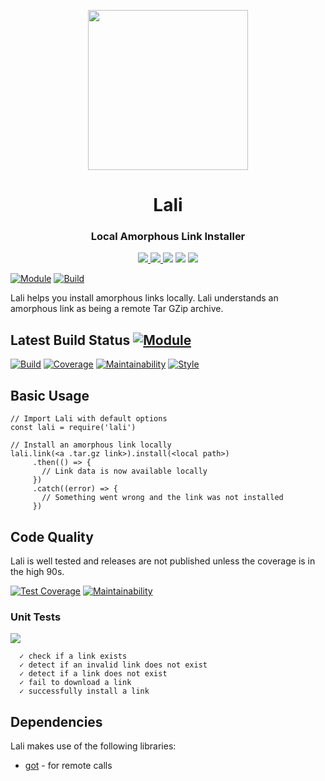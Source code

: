 <p align="center">
<img src="https://raw.githubusercontent.com/idancali/lali/master/logo.png" width="256px">
</p>

<h1 align="center"> Lali </h1>
<h3 align="center"> Local Amorphous Link Installer  </h3>

<p align="center">
    <a href="https://www.npmjs.com/package/lali"> <img src="https://img.shields.io/npm/v/lali.svg"> </a>
    <a href="https://circleci.com/gh/idancali/lali"> <img src="https://circleci.com/gh/idancali/lali.svg?style=svg"> </a>
    <a href="https://codeclimate.com/github/idancali/lali/test_coverage"><img src="https://api.codeclimate.com/v1/badges/3218ab8690250b0aeeba/test_coverage" /></a>    <a href="https://codeclimate.com/github/idancali/lali/maintainability"><img src="https://api.codeclimate.com/v1/badges/3218ab8690250b0aeeba/maintainability" /></a>
    <a href="http://standardjs.com"><img src="https://img.shields.io/badge/code%20style-standard-brightgreen.svg"></a>
</p>

[![Module](https://img.shields.io/npm/v/lali.svg)](https://www.npmjs.com/package/lali) [![Build](https://circleci.com/gh/idancali/lali.svg?style=svg)](https://circleci.com/gh/idancali/lali)

Lali helps you install amorphous links locally. Lali understands an amorphous link as being a remote Tar GZip archive.

## Latest Build Status [![Module](https://img.shields.io/npm/v/lali.svg)](https://www.npmjs.com/package/lali)
[![Build](https://circleci.com/gh/idancali/lali.svg?style=svg)](https://circleci.com/gh/idancali/lali)
[![Coverage](https://api.codeclimate.com/v1/badges/3218ab8690250b0aeeba/test_coverage)](https://codeclimate.com/github/idancali/lali/test_coverage)
[![Maintainability](https://api.codeclimate.com/v1/badges/3218ab8690250b0aeeba/maintainability)](https://codeclimate.com/github/idancali/lali/maintainability)
[![Style](https://img.shields.io/badge/code%20style-standard-brightgreen.svg)](http://standardjs.com)

## Basic Usage

```
// Import Lali with default options
const lali = require('lali')

// Install an amorphous link locally
lali.link(<a .tar.gz link>).install(<local path>)
     .then(() => {
       // Link data is now available locally
     })
     .catch((error) => {
       // Something went wrong and the link was not installed
     })
```

## Code Quality

Lali is well tested and releases are not published unless the coverage is in the high 90s.

[![Test Coverage](https://api.codeclimate.com/v1/badges/3218ab8690250b0aeeba/test_coverage)](https://codeclimate.com/github/idancali/lali/test_coverage)
[![Maintainability](https://api.codeclimate.com/v1/badges/3218ab8690250b0aeeba/maintainability)](https://codeclimate.com/github/idancali/lali/maintainability)

### Unit Tests

<a href="https://circleci.com/gh/idancali/lali"> <img src="https://circleci.com/gh/idancali/lali.svg?style=svg"> </a>

```
  ✓ check if a link exists
  ✓ detect if an invalid link does not exist
  ✓ detect if a link does not exist
  ✓ fail to download a link
  ✓ successfully install a link
```

## Dependencies

Lali makes use of the following libraries:

* [got](https://github.com/sindresorhus/got) - for remote calls
